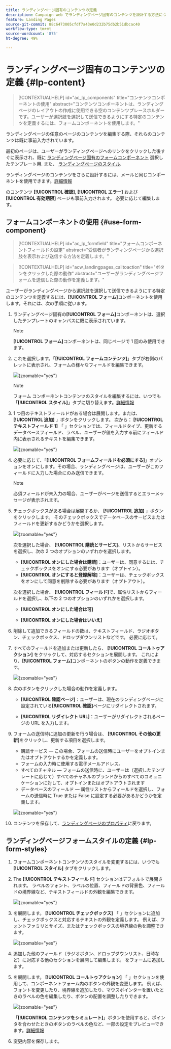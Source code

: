 ```yaml
---
title: ランディングページ固有のコンテンツの定義
description: Campaign web でランディングページ固有のコンテンツを設計する方法について説明します
feature: Landing Pages
source-git-commit: 88c6473005cfdf7a43e0d232b75db2b51dbcac40
workflow-type: tm+mt
source-wordcount: '875'
ht-degree: 49%

---
```


# ランディングページ固有のコンテンツの定義 {#lp-content}

>[!CONTEXTUALHELP]
>id="ac_lp_components"
>title="コンテンツコンポーネントの使用"
>abstract="コンテンツコンポーネントは、ランディングページのレイアウトの作成に使用できる空のコンテンツプレースホルダーです。ユーザーが選択肢を選択して送信できるようにする特定のコンテンツを定義するには、フォームコンポーネントを使用します。"

ランディングページの任意のページのコンテンツを編集する際、それらのコンテンツは既に事前入力されています。

最初のページは、ユーザーがランディングページへのリンクをクリックした後すぐに表示され、既に [ランディングページ固有のフォームコンポーネント](#use-form-component) 選択したテンプレート用<!-- to enable users to select and submit their choices-->. また、 [ランディングページのスタイル](#lp-form-styles).

ランディングページのコンテンツをさらに設計するには、メールと同じコンポーネントを使用できます。[詳細情報](../email/content-components.md#add-content-components)

のコンテンツ **[!UICONTROL 確認]**, **[!UICONTROL エラー]** および **[!UICONTROL 有効期限]** ページも事前入力されます。 必要に応じて編集します。

## フォームコンポーネントの使用 {#use-form-component}

>[!CONTEXTUALHELP]
>id="ac_lp_formfield"
>title="フォームコンポーネントフィールドの設定"
>abstract="受信者がランディングページから選択肢を表示および送信する方法を定義します。"

>[!CONTEXTUALHELP]
>id="acw_landingpages_calltoaction"
>title="ボタンをクリックした際の動作"
>abstract="ユーザーがランディングページフォームを送信した際の動作を定義します。"

ユーザーがランディングページから選択肢を選択して送信できるようにする特定のコンテンツを定義するには、**[!UICONTROL フォーム]**&#x200B;コンポーネントを使用します。それには、次の手順に従います。

1. ランディングページ固有の&#x200B;**[!UICONTROL フォーム]**&#x200B;コンポーネントは、選択したテンプレートのキャンバスに既に表示されています。

   >[!NOTE]
   >
   >**[!UICONTROL フォーム]**&#x200B;コンポーネントは、同じページで 1 回のみ使用できます。

1. これを選択します。「**[!UICONTROL フォームコンテンツ]**」タブが右側のパレットに表示され、フォームの様々なフィールドを編集できます。

   ![](assets/lp-form-component.png){zoomable=&quot;yes&quot;}

   >[!NOTE]
   >
   >フォーム コンポーネントコンテンツのスタイルを編集するには、いつでも「**[!UICONTROL スタイル]**」タブに切り替えます。[詳細情報](#lp-form-styles)

1. 1 つ目のテキストフィールドがある場合は展開します。または、 **[!UICONTROL 追加]** 」ボタンをクリックします。 次から： **[!UICONTROL テキストフィールド 1]** 「 」セクションでは、フィールドタイプ、更新するデータベースフィールド、ラベル、ユーザーが値を入力する前にフィールド内に表示されるテキストを編集できます。

   ![](assets/lp-form-text-field.png){zoomable=&quot;yes&quot;}

1. 必要に応じて、「**[!UICONTROL フォームフィールドを必須にする]**」オプションをオンにします。その場合、ランディングページは、ユーザーがこのフィールドに入力した場合にのみ送信できます。

   >[!NOTE]
   >
   >必須フィールドが未入力の場合、ユーザーがページを送信するとエラーメッセージが表示されます。

1. チェックボックスがある場合は展開するか、 **[!UICONTROL 追加]** 」ボタンをクリックします。 そのチェックボックスでデータベースのサービスまたはフィールドを更新するかどうかを選択します。

   ![](assets/lp-form-checkbox.png){zoomable=&quot;yes&quot;}

   次を選択した場合、 **[!UICONTROL 購読とサービス]**、リストからサービスを選択し、次の 2 つのオプションのいずれかを選択します。

   * **[!UICONTROL オンにした場合は購読]**：ユーザーは、同意するには、チェックボックスをオンにする必要があります（オプトイン）。
   * **[!UICONTROL オンにすると登録解除]**：ユーザーは、チェックボックスをオンにして同意を削除する必要があります（オプトアウト）。

   次を選択した場合、 **[!UICONTROL フィールド]**&#x200B;で、属性リストからフィールドを選択し、以下の 2 つのオプションのいずれかを選択します。

   * **[!UICONTROL オンにした場合は可]**<!--TBC-->

   * **[!UICONTROL オンにした場合はいいえ]**<!--TBC-->

1. 削除して追加できるフィールドの数は、テキストフィールド、ラジオボタン、チェックボックス、ドロップダウンリストなどです。 必要に応じて。

1. すべてのフィールドを追加または更新したら、 **[!UICONTROL コールトゥアクション]** をクリックして、対応するセクションを展開します。 これにより、**[!UICONTROL フォーム]**&#x200B;コンポーネントのボタンの動作を定義できます。

   ![](assets/lp-call-to-action.png){zoomable=&quot;yes&quot;}

1. 次のボタンをクリックした場合の動作を定義します。

   * **[!UICONTROL 確認ページ]**：ユーザーは、現在のランディングページに設定されている&#x200B;**[!UICONTROL 確認]**&#x200B;ページにリダイレクトされます。

   * **[!UICONTROL リダイレクト URL]**：ユーザーがリダイレクトされるページの URL を入力します。

1. フォームの送信時に追加の更新を行う場合は、 **[!UICONTROL その他の更新]**&#x200B;をクリックし、更新する項目を選択します。
   * 購読サービス — この場合、フォームの送信時にユーザーをオプトインまたはオプトアウトするかを定義します。
   * フォームの入力時に使用する電子メールアドレス。
   * すべてのチャネル — フォームの送信時に、ユーザーは（選択したテンプレートに応じて）すべてのチャネルのブランドからのすべてのコミュニケーションに対して、オプトインまたはオプトアウトされます
   * データベースのフィールド — 属性リストからフィールドを選択し、フォームの送信時に True または False に設定する必要があるかどうかを定義します。

   ![](assets/lp-form-additionnal-updates.png){zoomable=&quot;yes&quot;}

1. コンテンツを保存して、[ランディングページのプロパティ](create-lp.md#create-landing-page)に戻ります。

## ランディングページフォームスタイルの定義 {#lp-form-styles}

1. フォームコンポーネントコンテンツのスタイルを変更するには、いつでも **[!UICONTROL スタイル]** タブをクリックします。

1. The **[!UICONTROL テキストフィールド]** セクションはデフォルトで展開されます。 ラベルのフォント、ラベルの位置、フィールドの背景色、フィールドの境界線など、テキストフィールドの外観を編集できます。

   ![](assets/lp-text-styles.png){zoomable=&quot;yes&quot;}

1. を展開します。 **[!UICONTROL チェックボックス]** 「 」セクションに追加し、チェックボックスと対応するテキストの外観を定義します。 例えば、フォントファミリとサイズ、またはチェックボックスの境界線の色を調整できます。

   ![](assets/lp-checkbox-style.png){zoomable=&quot;yes&quot;}

1. 追加した他のフィールド（ラジオボタン、ドロップダウンリスト、日時など）に対応する他のセクションを展開して編集します。 をフォームに追加します。

1. を展開します。 **[!UICONTROL コールトゥアクション]** 「 」セクションを使用して、コンポーネントフォーム内のボタンの外観を変更します。 例えば、フォントを変更したり、境界線を追加したり、マウスポインターを置いたときのラベルの色を編集したり、ボタンの配置を調整したりできます。

   ![](assets/lp-call-to-action-style.png){zoomable=&quot;yes&quot;}

   「**[!UICONTROL コンテンツをシミュレート]**」ボタンを使用すると、ポインタを合わせたときのボタンのラベルの色など、一部の設定をプレビューできます。[詳細情報](create-lp.md#test-landing-page)

1. 変更内容を保存します。
